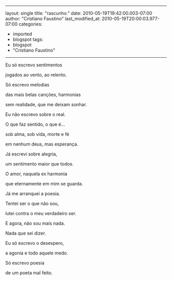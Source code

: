 
---
layout: single
title: "rascunho."
date: 2010-05-19T19:42:00.003-07:00
author: "Cristiano Faustino"
last_modified_at: 2010-05-19T20:00:03.977-07:00
categories:
  - imported
  - blogspot
tags:
  - blogspot
  - "Cristiano Faustino"
---

Eu só escrevo sentimentos

jogados ao vento, ao relento.

Só escrevo melodias

das mais belas canções, harmonias

sem realidade, que me deixam sonhar.



Eu não escrevo sobre o real.

O que faz sentido, o que é...

sob alma, sob vida, morte e fé

em nenhum deus, mas esperança.



Já escrevi sobre alegria,

um sentimento maior que todos.

O amor, naquela ex harmonia

que eternamente em mim se guarda.



Já me arranquei a poesia.

Tentei ser o que não sou,

lutei contra o meu verdadeiro ser.

E agora, não sou mais nada.

Nada que sei dizer.



Eu só escrevo o desespero,

a agonia e todo aquele medo.

Só escrevo poesia

de um poeta mal feito.